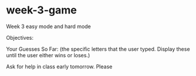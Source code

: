# week-3-game
Week 3 easy mode and hard mode


Objectives:

Your Guesses So Far: (the specific letters that the user typed. Display these until the user either wins or loses.)




Ask for help in class early tomorrow. Please